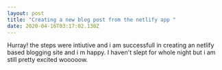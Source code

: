 ```yaml
---
layout: post
title: "Creating a new blog post from the netlify app "
date: 2020-04-16T03:17:02.130Z
---
```

Hurray! the steps were intiutive and i am successfull in creating an netlify based blogging site and i m happy. I haven't slept for whole night but i am still pretty excited wooooow.

![]()